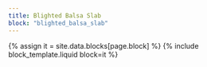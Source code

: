 ```yaml
---
title: Blighted Balsa Slab
block: "blighted_balsa_slab"
---
```


{% assign it = site.data.blocks[page.block] %}
{% include block_template.liquid block=it %}

